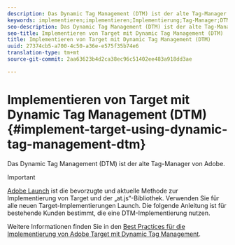 ```yaml
---
description: Das Dynamic Tag Management (DTM) ist der alte Tag-Manager von Adobe.
keywords: implementieren;implementieren;Implementierung;Tag-Manager;DTM;at.js;Dynamic Tag Management
seo-description: Das Dynamic Tag Management (DTM) ist der alte Tag-Manager von Adobe.
seo-title: Implementieren von Target mit Dynamic Tag Management (DTM)
title: Implementieren von Target mit Dynamic Tag Management (DTM)
uuid: 27374cb5-a700-4c50-a36e-e575f35b74e6
translation-type: tm+mt
source-git-commit: 2aa63623b4d2ca38ec96c51402ee483a918dd3ae

---
```



# Implementieren von Target mit Dynamic Tag Management (DTM){#implement-target-using-dynamic-tag-management-dtm}

Das Dynamic Tag Management (DTM) ist der alte Tag-Manager von Adobe.

>[!IMPORTANT]
>
>[Adobe Launch](../../../c-implementing-target/c-implementing-target-for-client-side-web/how-to-deployatjs/cmp-implementing-target-using-adobe-launch.md#topic_5234DDAEB0834333BD6BA1B05892FC25) ist die bevorzugte und aktuelle Methode zur Implementierung von Target und der „at.js“-Bibliothek. Verwenden Sie für alle neuen Target-Implementierungen Launch. Die folgende Anleitung ist für bestehende Kunden bestimmt, die eine DTM-Implementierung nutzen.

Weitere Informationen finden Sie in den [Best Practices für die Implementierung von Adobe Target mit Dynamic Tag Management](https://docs.adobe.com/content/help/en/dtm/implementing/overview.html).
